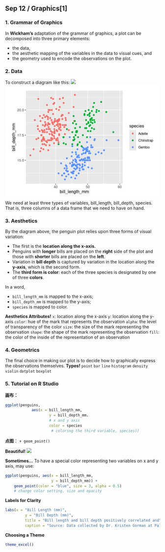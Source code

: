 ## Sep 12 / Graphics[1]
### 1. Grammar of Graphics
In **Wickham’s** adaptation of the grammar of graphics, a plot can be decomposed into three primary elements:
* the data,
* the aesthetic mapping of the variables in the data to visual cues, and
* the geometry used to encode the observations on the plot.
### 2. Data
To construct a diagram like this:
![](assets/17261115455802.jpg)
![17261090837721](assets/17261090837721.jpg)
We need at least three types of variables, bill_length, bill_depth, species.
That is, three columns of a data frame that we need to have on hand.
### 3. Aesthetics
By the diagram above, the penguin plot relies upon three forms of visual variation:
- The first is the **location along the x-axis.** 
- Penguins with **longer** bills are placed on the **right** side of the plot and those with **shorter** bills are placed on the **left**. 
- Variation in **bill depth** is captured by variation in the location along the **y-axis**, which is the second form. 
- The **third form is color**: each of the three species is designated by one of three **colors**.

In a word,
* `bill_length_mm` is mapped to the x-axis;
* `bill_depth_mm` is mapped to the y-axis;
* `species` is mapped to color.

**Aesthetics Attributes!**
`x`: location along the x-axis
`y`: location along the y-axis
`color`: hue of the mark that represents the observation
`alpha`: the level of transparency of the color
`size`: the size of the mark representing the observation
`shape`: the shape of the mark representing the observation
`fill`: the color of the inside of the representation of an observation

### 4. Geometrics
The final choice in making our plot is to decide how to graphically express the observations themselves. 
**Types!**
`point`
`bar`
`line`
`histogram`
`density`
`violin`
`dotplot`
`boxplot`

### 5. Tutorial on R Studio
**画布：**
```r
ggplot(penguins, 
            aes(x = bill_length_mm,
                    y = bill_depth_mm，
                    # x and y axis
                    color = species
                     # coloring the third variable, species))
```
**点图**：
`+ geom_point()`

**Beautiful!**
![](assets/17261115455802.jpg)


**Sometimes...**
To have a special color representing two variables on x and y axis,
may use:
```r
ggplot(penguins, aes(x = bill_length_mm,
                     y = bill_depth_mm)) +
    geom_point(color = "blue", size = 3, alpha = 0.5)
    # change color setting, size and opacity
```

**Labels for Clarity**
```r
labs(x = "Bill Length (mm)",
         y = "Bill Depth (mm)",
         title = "Bill length and bill depth positively correlated and\n strongly dependent on species",
         caption = "Source: Data collected by Dr. Kristen Gorman at Palmer Station, Antarctica")
```

**Choosing a Theme**
```r
theme_excel()
```